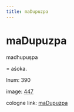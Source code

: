 ```yaml
---
title: maDupuzpa
---
```


# maDupuzpa

madhupuṣpa  <div n="P" />= aśoka.

lnum: 390

image: [447](https://www.sanskrit-lexicon.uni-koeln.de/scans/csl-apidev/servepdf.php?dict=snp&page=447)

cologne link: [maDupuzpa](https://sanskrit-lexicon.uni-koeln.de/scans/csl-apidev/getword.php?dict=snp&key=maDupuzpa)

